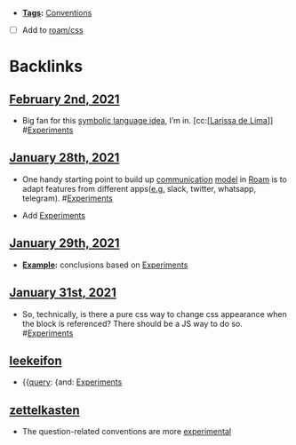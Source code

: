 - **[Tags](<Tags.md>):** [Conventions](<Conventions.md>)
- [ ] Add to [roam/css](<roam/css.md>)

# Backlinks
## [February 2nd, 2021](<February 2nd, 2021.md>)
- Big fan for this [symbolic language idea](((_LaBRZ9kj))), I’m in. [cc:[[Larissa de Lima](<cc:[[Larissa de Lima.md>)]] #[Experiments](<Experiments.md>)

## [January 28th, 2021](<January 28th, 2021.md>)
- One handy starting point to build up [communication](<communication.md>) [model](<model.md>) in [Roam](<Roam.md>) is to adapt features from different apps([e.g.](<e.g..md>) slack, twitter, whatsapp, telegram). #[Experiments](<Experiments.md>)

- Add [Experiments](<Experiments.md>)

## [January 29th, 2021](<January 29th, 2021.md>)
- **[Example](<Example.md>):** conclusions based on [Experiments](<Experiments.md>)

## [January 31st, 2021](<January 31st, 2021.md>)
- So, technically, is there a pure css way to change css appearance when the block is referenced? There should be a JS way to do so. #[Experiments](<Experiments.md>)

## [leekeifon](<leekeifon.md>)
- {{[query](<query.md>): {and: [Experiments](<Experiments.md>)

## [zettelkasten](<zettelkasten.md>)
- The question-related conventions are more [experimental]([Experiments](<Experiments.md>))

